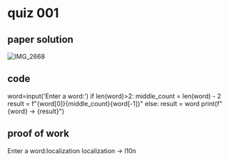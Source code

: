 # quiz 001



## paper solution
![IMG_2668](https://github.com/user-attachments/assets/34bcc5db-33bc-495e-adee-b8a621fc3550)


## code
word=input('Enter a word:')
if  len(word)>2:
    middle_count = len(word) - 2
    result = f"{word[0]}{middle_count}{word[-1]}"
else:
    result = word
print(f"{word} -> {result}")

## proof of work
Enter a word:localization
localization -> l10n

